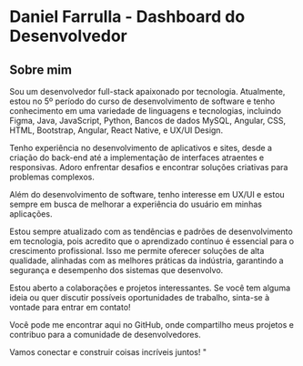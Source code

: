 # Daniel Farrulla - Dashboard do Desenvolvedor

## Sobre mim
Sou um desenvolvedor full-stack apaixonado por tecnologia. Atualmente, estou no 5º período do curso de desenvolvimento de software e tenho conhecimento em uma variedade de linguagens e tecnologias, incluindo Figma, Java, JavaScript, Python, Bancos de dados MySQL, Angular, CSS, HTML, Bootstrap, Angular, React Native, e UX/UI Design.

Tenho experiência no desenvolvimento de aplicativos e sites, desde a criação do back-end até a implementação de interfaces atraentes e responsivas. Adoro enfrentar desafios e encontrar soluções criativas para problemas complexos.

Além do desenvolvimento de software, tenho interesse em UX/UI e estou sempre em busca de melhorar a experiência do usuário em minhas aplicações.

Estou sempre atualizado com as tendências e padrões de desenvolvimento em tecnologia, pois acredito que o aprendizado contínuo é essencial para o crescimento profissional. Isso me permite oferecer soluções de alta qualidade, alinhadas com as melhores práticas da indústria, garantindo a segurança e desempenho dos sistemas que desenvolvo.

Estou aberto a colaborações e projetos interessantes. Se você tem alguma ideia ou quer discutir possíveis oportunidades de trabalho, sinta-se à vontade para entrar em contato!

Você pode me encontrar aqui no GitHub, onde compartilho meus projetos e contribuo para a comunidade de desenvolvedores.

Vamos conectar e construir coisas incríveis juntos! "





